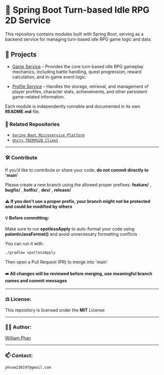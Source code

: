 # 🔧 Spring Boot Turn-based Idle RPG 2D Service

This repository contains modules built with Spring Boot, serving as a backend service for managing turn-based idle RPG game logic and data.

## 📁 Projects

- [Game Service](./game-service) – Provides the core turn-based idle RPG gameplay mechanics, including battle handling, quest progression, reward calculation, and in-game event logic.

- [Profile Service](./profile-service) – Handles the storage, retrieval, and management of player profiles, character stats, achievements, and other persistent game-related information.

Each module is independently runnable and documented in its own **README.md** file.

### 🔗 Related Repositories
- [`Spring Boot Microservice Platform`](https://github.com/phnam2301/spring-boot-microservice-platform)
- [`Unity TBIRPG2D Client`](https://github.com/phnam2301/unity-tbirpg2d-client)

---

### 🛠 Contribute

If you’d like to contribute or share your code, **do not commit directly to 'main'**

Please create a new branch using the allowed proper prefixes: **feature/** , **bugfix/** , **hotfix/** , **dev/** , **release/**

#### ⚠️ If you don’t use a proper prefix, your branch might not be protected and could be modified by others

#### 💡 Before committing:
Make sure to run **spotlessApply** to auto-format your code using **palantirJavaFormat()** and avoid unnecessary formatting conflicts

You can run it with:
```bash
./gradlew spotlessApply
```

Then open a Pull Request (PR) to merge into 'main'

#### ➡️ All changes will be reviewed before merging, use meaningful branch names and commit messages

---

### ⚖️ License:
This repository is licensed under the **MIT** License

---

### 🧑‍💻 Author:
[William Phan](https://github.com/phnam2301)

---

### 📫 Contact:
`phnam230197@gmail.com`


